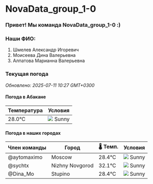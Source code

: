 # NovaData_group_1-0
### Привет! Мы команда NovaData_group_1-0 :)

### Наши ФИО:
1. Шмелев Александр Игоревич
2. Моисеева Дина Валерьевна
3. Алпатова Марианна Валерьевна

### Текущая погода
<!-- WEATHER:START -->
_Обновлено: 2025-07-11 10:27 GMT+0300_

#### Погода в Абакане

| Температура | Условия |
|-------------|----------|
| 28.0°C     | ![](https://cdn.weatherapi.com/weather/64x64/day/113.png) Sunny |

#### Погода в наших городах

| Член команды  | Город               | 🌡️ Темп.  | Условия          |
|---------------|---------------------|-----------|--------------------|
| @aytomaximo    | Moscow              |   28.4°C | ![](https://cdn.weatherapi.com/weather/64x64/day/113.png) Sunny        |
| @sychtx        | Nizhny Novgorod     |   32.1°C | ![](https://cdn.weatherapi.com/weather/64x64/day/113.png) Sunny        |
| @Dina_Mo       | Stupino             |   28.4°C | ![](https://cdn.weatherapi.com/weather/64x64/day/113.png) Sunny        |

<!-- WEATHER:END -->
